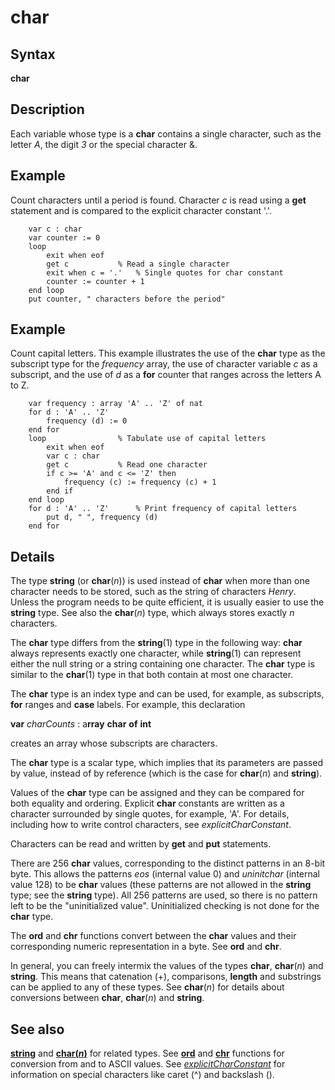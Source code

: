 
# char

## Syntax
**char**

## Description
Each variable whose type is a **char** contains a single character, such as the letter _A_, the digit _3_ or the special character &.


## Example
Count characters until a period is found. Character _c_ is read using a **get** statement and is compared to the explicit character constant '.'.

        var c : char
        var counter := 0
        loop
            exit when eof
            get c           % Read a single character
            exit when c = '.'   % Single quotes for char constant
            counter := counter + 1
        end loop
        put counter, " characters before the period"
## Example
Count capital letters. This example illustrates the use of the **char** type as the subscript type for the _frequency_ array, the use of character variable _c_ as a subscript, and the use of _d_ as a **for** counter that ranges across the letters A to Z.

        var frequency : array 'A' .. 'Z' of nat
        for d : 'A' .. 'Z'
            frequency (d) := 0
        end for
        loop                % Tabulate use of capital letters
            exit when eof
            var c : char
            get c           % Read one character
            if c >= 'A' and c <= 'Z' then
                frequency (c) := frequency (c) + 1
            end if
        end loop
        for d : 'A' .. 'Z'      % Print frequency of capital letters
            put d, " ", frequency (d)
        end for
## Details
The type **string** (or **char**(_n_)) is used instead of **char** when more than one character needs to be stored, such as the string of characters _Henry_. Unless the program needs to be quite efficient, it is usually easier to use the **string** type. See also the **char**(_n_) type, which always stores exactly _n_ characters.

The **char** type differs from the **string**(1) type in the following way: **char** always represents exactly one character, while **string**(1) can represent either the null string or a string containing one character. The **char** type is similar to the **char**(1) type in that both contain at most one character.

The **char** type is an index type and can be used, for example, as subscripts, **for** ranges and **case** labels. For example, this declaration


**var** _charCounts_ : a**rray** **char** **of** **int**  


creates an array whose subscripts are characters.

The **char** type is a scalar type, which implies that its parameters are passed by value, instead of by reference (which is the case for **char**(_n_) and **string**).

Values of the **char** type can be assigned and they can be compared for both equality and ordering. Explicit **char** constants are written as a character surrounded by single quotes, for example, 'A'. For details, including how to write control characters, see _explicitCharConstant_.

Characters can be read and written by **get** and **put** statements.

There are 256 **char** values, corresponding to the distinct patterns in an 8-bit byte. This allows the patterns _eos_ (internal value 0) and _uninitchar_ (internal value 128) to be **char** values (these patterns are not allowed in the **string** type; see the **string** type). All 256 patterns are used, so there is no pattern left to be the "uninitialized value". Uninitialized checking is not done for the **char** type.

The **ord** and **chr** functions convert between the **char** values and their corresponding numeric representation in a byte. See **ord** and **chr**.

In general, you can freely intermix the values of the types **char**, **char**(_n_) and **string**. This means that catenation (+), comparisons, **length** and substrings can be applied to any of these types. See **char**(_n_) for details about conversions between **char**, **char**(_n_) and **string**.


## See also
**[string](string1.html)** and **[char(_n_)](char_n.html)** for related types. See **[ord](ord.html)** and **[chr](chr.html)** functions for conversion from and to ASCII values. See _[explicitCharConstant](explicitcharconstant.html)_ for information on special characters like caret (^) and backslash (\).

